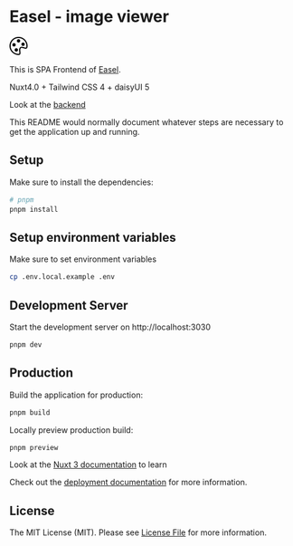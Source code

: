 # Easel - image viewer

![alt text](https://github.com/asip/easel-front/blob/main/public/palette.svg)

This is SPA Frontend of [Easel](https://github.com/asip/easel).

Nuxt4.0 + Tailwind CSS 4 + daisyUI 5

Look at the [backend](https://github.com/asip/easel-back)

This README would normally document whatever steps are necessary to get the
application up and running.

## Setup

Make sure to install the dependencies:

```bash
# pnpm
pnpm install
```

## Setup environment variables

Make sure to set environment variables

```bash
cp .env.local.example .env
```

## Development Server

Start the development server on http://localhost:3030

```bash
pnpm dev
```

## Production

Build the application for production:

```bash
pnpm build
```

Locally preview production build:

```bash
pnpm preview
```

Look at the [Nuxt 3 documentation](https://nuxt.com/docs/getting-started/introduction) to learn

Check out the [deployment documentation](https://nuxt.com/docs/getting-started/deployment) for more information.

## License

The MIT License (MIT). Please see [License File](https://github.com/asip/easel-front/blob/main/LICENSE-MIT.txt) for more information.
